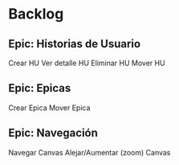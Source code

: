 # Backlog

## Epic: Historias de Usuario

Crear HU
Ver detalle HU
Eliminar HU
Mover HU

## Epic: Epicas

Crear Epica
Mover Epica

## Epic: Navegación

Navegar Canvas
Alejar/Aumentar (zoom) Canvas

